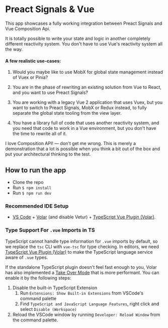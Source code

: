 # Preact Signals & Vue

This app showcases a fully working integration between Preact Signals and Vue Composition Api.

It is totally possible to write your state and logic in another completely different reactivity system. 
You don't have to use Vue's reactivity system all the way.

#### A few realistic use-cases:

1. Would you maybe like to use MobX for global state management instead of Vuex or Pinia?

2. You are in the phase of rewriting an existing solution from Vue to React, and you want to use Preact Signals?

3. You are working with a legacy Vue 2 application that uses Vuex,
but you want to switch to Preact Signals, MobX or Redux instead,
to fully separate the global state tooling from the view layer.

4. You have a library full of code that uses another reactivity system, and you need that code to work in a Vue environment, but you don't have the time to rewrite all of it.

I love Composition API! — don't get me wrong. 
This is merely a demonstration
that a lot is possible when you think a bit out of the box and put your architectural thinking to the test.

## How to run the app

- Clone the repo
- Run `$ npm install`
- Run `$ npm run dev`

### Recommended IDE Setup

- [VS Code](https://code.visualstudio.com/) + [Volar](https://marketplace.visualstudio.com/items?itemName=Vue.volar) (and disable Vetur) + [TypeScript Vue Plugin (Volar)](https://marketplace.visualstudio.com/items?itemName=Vue.vscode-typescript-vue-plugin).

### Type Support For `.vue` Imports in TS

TypeScript cannot handle type information for `.vue` imports by default, so we replace the `tsc` CLI with `vue-tsc` for type checking. In editors, we need [TypeScript Vue Plugin (Volar)](https://marketplace.visualstudio.com/items?itemName=Vue.vscode-typescript-vue-plugin) to make the TypeScript language service aware of `.vue` types.

If the standalone TypeScript plugin doesn't feel fast enough to you, Volar has also implemented a [Take Over Mode](https://github.com/johnsoncodehk/volar/discussions/471#discussioncomment-1361669) that is more performant. You can enable it by the following steps:

1. Disable the built-in TypeScript Extension
   1. Run `Extensions: Show Built-in Extensions` from VSCode's command palette
   2. Find `TypeScript and JavaScript Language Features`, right click and select `Disable (Workspace)`
2. Reload the VSCode window by running `Developer: Reload Window` from the command palette.

